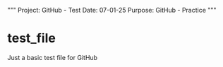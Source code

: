 """
Project: GitHub - Test
Date: 07-01-25
Purpose: GitHub - Practice
"""

# test_file
Just a basic test file for GitHub






